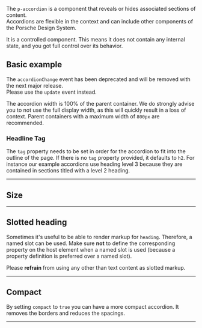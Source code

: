 <ComponentHeading name="Accordion"></ComponentHeading>

The `p-accordion` is a component that reveals or hides associated sections of content.  
Accordions are flexible in the context and can include other components of the Porsche Design System.

It is a controlled component. This means it does not contain any internal state, and you got full control over its
behavior.

<TableOfContents></TableOfContents>

## Basic example

<Notification heading="Deprecation hint" state="warning">
  The <code>accordionChange</code> event has been deprecated and will be removed with the next major release.<br>
  Please use the <code>update</code> event instead.
</Notification>

<Playground :frameworkMarkup="codeExample" :config="config" :markup="basic"></Playground>

The accordion width is 100% of the parent container. We do strongly advise you to not use the full display width, as
this will quickly result in a loss of context. Parent containers with a maximum width of `800px` are recommended.

### Headline Tag

The `tag` property needs to be set in order for the accordion to fit into the outline of the page. If there is no `tag`
property provided, it defaults to `h2`. For instance our example accordions use heading level 3 because they are
contained in sections titled with a level 2 heading.

---

## Size

<Playground :markup="sizeMarkup" :config="config">
  <SelectOptions v-model="size" :values="sizes" name="size"></SelectOptions>
</Playground>

---

## Slotted heading

Sometimes it's useful to be able to render markup for `heading`. Therefore, a named slot can be used. Make sure **not**
to define the corresponding property on the host element when a named slot is used (because a property definition is
preferred over a named slot).

Please **refrain** from using any other than text content as slotted markup.

<Playground :markup="slottedMarkup" :config="config"></Playground>

---

## Compact

By setting `compact` to `true` you can have a more compact accordion. It removes the borders and reduces the spacings.

<Playground :markup="compactMarkup" :config="config"></Playground>

---

<script lang="ts">
import Vue from 'vue';
import Component from 'vue-class-component';
import { getAccordionCodeSamples } from '@porsche-design-system/shared';
import { ACCORDION_SIZES } from './accordion-utils'; 
  
@Component
export default class Code extends Vue {
  config = { themeable: true };

  codeExample = getAccordionCodeSamples();

  content= `<p-text>
    Lorem ipsum dolor sit amet, consetetur sadipscing elitr, sed diam nonumy eirmod tempor invidunt ut labore et dolore magna aliquyam erat,
    sed diam voluptua. At vero eos et accusam et justo duo dolores et ea rebum.
  </p-text>`;
    
  get basic() {      
    return `<p-accordion heading="Some Heading" tag="h3">
  ${this.content}
</p-accordion>
<p-accordion heading="Some Heading" tag="h3">
  ${this.content}
</p-accordion>`;
    }
  
  size = 'small';
  sizes = [...ACCORDION_SIZES, "{ base: 'small', l: 'medium' }"];
  get sizeMarkup() {
    return `<p-accordion heading="Some Heading" tag="h3" size="${this.size}">
  ${this.content}
</p-accordion>
<p-accordion heading="Some Heading" tag="h3" size="${this.size}">
  ${this.content}
</p-accordion>`;
  }

  get slottedMarkup(){
    return `<p-accordion tag="h3">
  <span slot="heading">Some slotted heading</span>
  ${this.content}
</p-accordion>
<p-accordion tag="h3">
  <span slot="heading">Some slotted heading</span>
  ${this.content}
</p-accordion>`;
  }

  get compactMarkup(){
    return `<div style="max-width: 400px">
  <p-accordion heading="Some Heading" tag="h3" compact="true">
    <p-link-pure href="https://www.porsche.com" icon="none">Some label</p-link-pure>
  </p-accordion>
  <p-accordion heading="Some Heading" tag="h3" compact="true">
    <p-link-pure href="https://www.porsche.com" icon="none">Some label</p-link-pure>
  </p-accordion>
</div>`;
  }
 
  mounted() {
    /* initially update accordion with open attribute in playground */
    this.registerEvents();
  
    /* theme switch needs to register event listeners again */
    const themeTabs = this.$el.querySelectorAll('.playground > p-tabs-bar');
    themeTabs.forEach(tab => tab.addEventListener('update', () => {
      this.registerEvents();
    }));
  }

  updated(){
    this.registerEvents();
  }
  
  registerEvents() {
    const accordions = this.$el.querySelectorAll('.playground .demo p-accordion');
    accordions.forEach(accordionEl => accordionEl.addEventListener('update', (e) => (e.target.open = e.detail.open)));
  }
}
</script>
